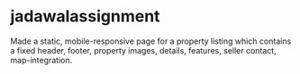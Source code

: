 # jadawalassignment
Made a static, mobile-responsive page for a property listing which contains a fixed header, footer, property images, details, features, seller contact, map-integration. 
